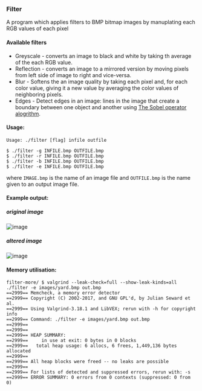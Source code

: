 ### Filter
A program which applies filters to BMP bitmap images by manuplating each RGB values of each pixel

#### Available filters
- Greyscale - converts an image to black and white by taking th average of the each RGB value.
- Reflection - converts an image to a mirrored version by moving pixels from left side of image to right and vice-versa.
- Blur - Softens the an image quality by taking each pixel and, for each color value, giving it a new value by averaging the color values of neighboring pixels.
- Edges - Detect edges in an image: lines in the image that create a boundary between one object and another using [The Sobel operator alogrithm](https://en.wikipedia.org/wiki/Sobel_operator).

#### Usage:
```
Usage: ./filter [flag] infile outfile

$ ./filter -g INFILE.bmp OUTFILE.bmp
$ ./filter -r INFILE.bmp OUTFILE.bmp
$ ./filter -b INFILE.bmp OUTFILE.bmp
$ ./filter -e INFILE.bmp OUTFILE.bmp
```
where `IMAGE.bmp` is the name of an image file and `OUTFILE.bmp` is the name given to an output image file.


#### Example output:
##### original image
![image](https://user-images.githubusercontent.com/27024731/225846358-9923a15c-2d07-48d7-8deb-ca7860b4b44f.png)

##### altered image
![image](https://user-images.githubusercontent.com/27024731/225846747-fc811513-32c5-400b-99c8-a893cff7bf1c.png)


#### Memory utilisation:
```
filter-more/ $ valgrind --leak-check=full --show-leak-kinds=all ./filter -e images/yard.bmp out.bmp
==2999== Memcheck, a memory error detector
==2999== Copyright (C) 2002-2017, and GNU GPL'd, by Julian Seward et al.
==2999== Using Valgrind-3.18.1 and LibVEX; rerun with -h for copyright info
==2999== Command: ./filter -e images/yard.bmp out.bmp
==2999==
==2999==
==2999== HEAP SUMMARY:
==2999==     in use at exit: 0 bytes in 0 blocks
==2999==   total heap usage: 6 allocs, 6 frees, 1,449,136 bytes allocated
==2999==
==2999== All heap blocks were freed -- no leaks are possible
==2999==
==2999== For lists of detected and suppressed errors, rerun with: -s
==2999== ERROR SUMMARY: 0 errors from 0 contexts (suppressed: 0 from 0)
```
